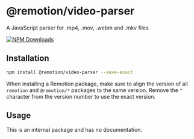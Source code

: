 # @remotion/video-parser
 
A JavaScript parser for .mp4, .mov, .webm and .mkv files
 
[![NPM Downloads](https://img.shields.io/npm/dm/@remotion/video-parser.svg?style=flat&color=black&label=Downloads)](https://npmcharts.com/compare/@remotion/video-parser?minimal=true)
 
## Installation
 
```bash
npm install @remotion/video-parser --save-exact
```
 
When installing a Remotion package, make sure to align the version of all `remotion` and `@remotion/*` packages to the same version.
Remove the `^` character from the version number to use the exact version.
 
## Usage
 
This is an internal package and has no documentation.
